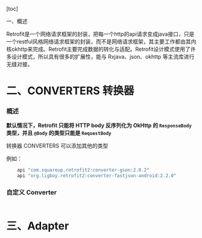 [toc]





一、概述

Retrofit是一个网络请求框架的封装，把每一个http的api请求变成java接口，只是一个restful风格网络请求框架的封装，而不是网络请求框架，其主要工作都由其内核okhttp来完成。Retrofit主要完成数据的转化与适配。Retrofit设计模式使用了许多设计模式，所以具有很多的扩展性，能与 Rxjava、json、okhttp 等主流库进行无缝对接。

















# 二、CONVERTERS  转换器



### 概述

**默认情况下，Retrofit 只能将 HTTP body 反序列化为 OkHttp 的 `ResponseBody`类型，并且  `@Body` 的类型只能是 `RequestBody`**







转换器 CONVERTERS 可以添加其他的类型

例如：
```kotlin
    api "com.squareup.retrofit2:converter-gson:2.0.2"
    api "org.ligboy.retrofit2:converter-fastjson-android:2.2.0"
```



### 自定义 Converter



```
```













# 三、Adapter